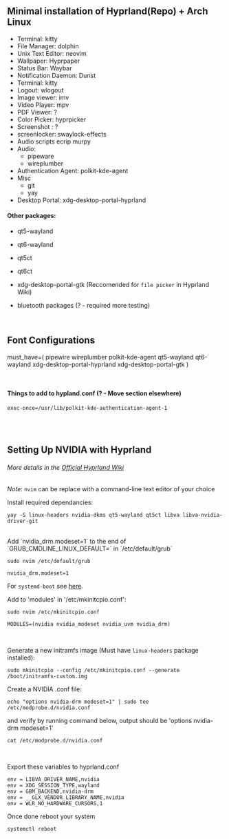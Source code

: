 ## Minimal installation of Hyprland(Repo) + Arch Linux


- Terminal: kitty
- File Manager: dolphin
- Unix Text Editor: neovim
- Wallpaper: Hyprpaper
- Status Bar: Waybar
- Notification Daemon: Dunst
- Terminal: kitty
- Logout: wlogout 
- Image viewer: imv
- Video Player: mpv
- PDF Viewer: ?
- Color Picker: hyprpicker
- Screenshot : ?
- screenlocker: swaylock-effects
- Audio scripts ecrip murpy
- Audio:
    - pipeware
    - wireplumber
- Authentication Agent: polkit-kde-agent
- Misc
    - git
    - yay
- Desktop Portal: xdg-desktop-portal-hyprland



#### Other packages:

- qt5-wayland
- qt6-wayland
- qt5ct
- qt6ct 
- xdg-desktop-portal-gtk (Reccomended for `file picker` in Hyprland Wiki)

- bluetooth packages (? - required more testing)


<br/>

## Font Configurations

must_have=(
    pipewire
    wireplumber
    polkit-kde-agent
    qt5-wayland
    qt6-wayland
    xdg-desktop-portal-hyprland
    xdg-desktop-portal-gtk
)

<br/>

#### Things to add to hypland.conf (? - Move section elsewhere)
```
exec-once=/usr/lib/polkit-kde-authentication-agent-1
```


<br/><br/>

## Setting Up NVIDIA with Hyprland
###### More details in the [Official Hyprland Wiki](https://wiki.hyprland.org/Nvidia/)
*Note*: `nvim` can be replace with a command-line text editor of your choice

Install required dependancies:

```
yay -S linux-headers nvidia-dkms qt5-wayland qt5ct libva libva-nvidia-driver-git
```
<br/>
Add `nvidia_drm.modeset=1` to the end of `GRUB_CMDLINE_LINUX_DEFAULT=` in `/etc/default/grub`

```
sudo nvim /etc/default/grub
```
```
nvidia_drm.modeset=1
```
For `systemd-boot` see [here](http://wiki.hyprland.org/Nvidia/#how-to-get-hyprland-to-possibly-work-on-nvidia).
<br/>

Add to 'modules' in '/etc/mkinitcpio.conf':

```
sudo nvim /etc/mkinitcpio.conf
```
```
MODULES=(nvidia nvidia_modeset nvidia_uvm nvidia_drm)
```
<br/>

Generate a new initramfs image (Must have `linux-headers` package installed):

```
sudo mkinitcpio --config /etc/mkinitcpio.conf --generate /boot/initramfs-custom.img
```

Create a NVIDIA .conf file:
```
echo "options nvidia-drm modeset=1" | sudo tee /etc/modprobe.d/nvidia.conf
```

and verify by running command below, output should be 'options nvidia-drm modeset=1'
```
cat /etc/modprobe.d/nvidia.conf
```
<br/>



Export these variables to hyprland.conf

```
env = LIBVA_DRIVER_NAME,nvidia
env = XDG_SESSION_TYPE,wayland
env = GBM_BACKEND,nvidia-drm
env = __GLX_VENDOR_LIBRARY_NAME,nvidia
env = WLR_NO_HARDWARE_CURSORS,1
```


Once done reboot your system
```
systemctl reboot

```


